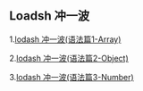 ## Loadsh 冲一波

1.[lodash 冲一波(语法篇1-Array)](https://github.com/bowenjun/loadsh/blob/master/grammar1.md)

2.[lodash 冲一波(语法篇2-Object)](https://github.com/bowenjun/loadsh/blob/master/grammar2.md)

3.[lodash 冲一波(语法篇3-Number)](https://github.com/bowenjun/loadsh/blob/master/grammar3.md)